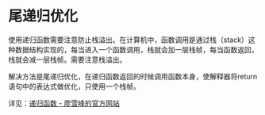 # 尾递归优化
使用递归函数需要注意防止栈溢出。在计算机中，函数调用是通过栈（stack）这种数据结构实现的，每当进入一个函数调用，栈就会加一层栈帧，每当函数返回，栈就会减一层栈帧。需要注意栈溢出。

解决方法是尾递归优化，在递归函数返回的时候调用函数本身，使解释器将return语句中的表达式做优化，只使用一个栈帧。

详见：[递归函数 - 廖雪峰的官方网站](https://www.liaoxuefeng.com/wiki/0014316089557264a6b348958f449949df42a6d3a2e542c000/001431756044276a15558a759ec43de8e30eb0ed169fb11000)